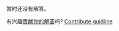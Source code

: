 
暂时还没有解答。

有兴趣[贡献你的解答](https://github.com/BFEdev/BFE.dev-solutions/blob/main/problem/implement-Quick-Sort_zh.md)吗? [Contribute guidline](https://github.com/BFEdev/BFE.dev-solutions#how-to-contribute)
